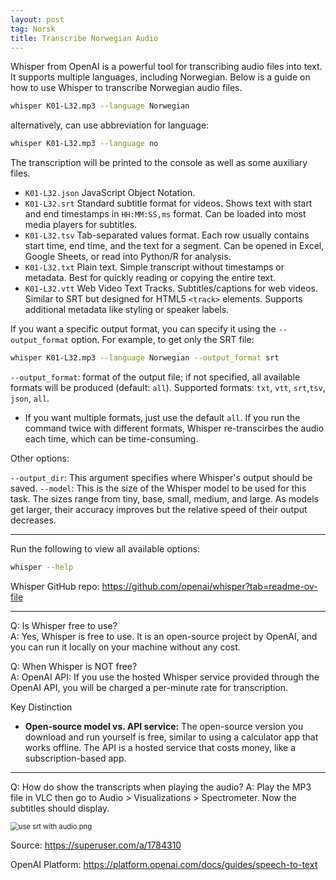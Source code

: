 ```yaml
---
layout: post
tag: Norsk
title: Transcribe Norwegian Audio
---
```


Whisper from OpenAI is a powerful tool for transcribing audio files into text. It supports multiple languages, including Norwegian. Below is a guide on how to use Whisper to transcribe Norwegian audio files.

```bash
whisper K01-L32.mp3 --language Norwegian
```

alternatively, can use abbreviation for language:

```bash
whisper K01-L32.mp3 --language no
```

The transcription will be printed to the console as well as some auxiliary files. 

- `K01-L32.json` JavaScript Object Notation.
- <span class="env-green">`K01-L32.srt`</span> Standard subtitle format for videos. Shows text with start and end timestamps in `HH:MM:SS,ms` format. Can be loaded into most media players for subtitles.
- `K01-L32.tsv` Tab-separated values format. Each row usually contains start time, end time, and the text for a segment. Can be opened in Excel, Google Sheets, or read into Python/R for analysis.
- <span class="env-green">`K01-L32.txt`</span> Plain text. Simple transcript without timestamps or metadata. Best for quickly reading or copying the entire text.
- `K01-L32.vtt` Web Video Text Tracks. Subtitles/captions for web videos. Similar to SRT but designed for HTML5 `<track>` elements. Supports additional metadata like styling or speaker labels.


If you want a specific output format, you can specify it using the `--output_format` option. For example, to get only the SRT file:

```bash
whisper K01-L32.mp3 --language Norwegian --output_format srt
```

`--output_format`: format of the output file; if not specified, all available formats will be produced (default: `all`). Supported formats: `txt`, `vtt`, `srt`,`tsv`, `json`, `all`.

- If you want multiple formats, just use the default `all`. If you run the command twice with different formats, Whisper re-transcirbes the audio each time, which can be time-consuming.

Other options:

`--output_dir`: This argument specifies where Whisper's output should be saved.
`--model`: This is the size of the Whisper model to be used for this task. The sizes range from tiny, base, small, medium, and large. As models get larger, their accuracy improves but the relative speed of their output decreases.


--------------------------------------------------------------------------------

Run the following to view all available options:

```bash
whisper --help
```

Whisper GitHub repo: <https://github.com/openai/whisper?tab=readme-ov-file>

--------------------------------------------------------------------------------

Q: Is Whisper free to use? \
A: Yes, Whisper is free to use. It is an open-source project by OpenAI, and you can run it locally on your machine without any cost.

Q: When Whisper is NOT free? \
A: OpenAI API: If you use the hosted Whisper service provided through the OpenAI API, you will be charged a per-minute rate for transcription.

Key Distinction 

-   **Open-source model vs. API service:** The open-source version you download and run yourself is free, similar to using a calculator app that works offline. The API is a hosted service that costs money, like a subscription-based app.

--------------------------------------------------------------------------------

Q: How do show the transcripts when playing the audio?
A: Play the MP3 file in VLC then go to Audio > Visualizations > Spectrometer. Now the subtitles should display. 

<img src="https://drive.google.com/thumbnail?id=1IgD5OY9lhQ_lpttTqClDHptEEoTe1vGu&sz=w1000" alt="use srt with audio.png" style="display: block; margin-right: auto; margin-left: auto; zoom:80%;" />

Source: <https://superuser.com/a/1784310>

OpenAI Platform: <https://platform.openai.com/docs/guides/speech-to-text>